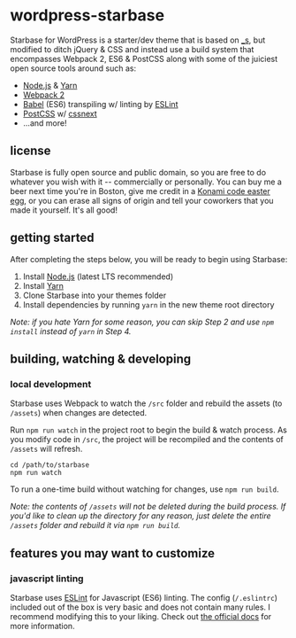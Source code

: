 # wordpress-starbase
Starbase for WordPress is a starter/dev theme that is based on [_s](http://underscores.me), but modified to ditch jQuery & CSS and instead use a build system that encompasses Webpack 2, ES6 & PostCSS along with some of the juiciest open source tools around such as:

* [Node.js](https://github.com/nodejs/node) & [Yarn](https://github.com/yarnpkg)
* [Webpack 2](https://github.com/webpack/webpack)
* [Babel](https://github.com/babel/babel) (ES6) transpiling w/ linting by [ESLint](https://github.com/eslint/eslint)
* [PostCSS](https://github.com/postcss/postcss) w/ [cssnext](https://github.com/MoOx/postcss-cssnext)
* ...and more!

## license
Starbase is fully open source and public domain, so you are free to do whatever you wish with it -- commercially or personally. You can buy me a beer next time you're in Boston, give me credit in a [Konami code easter egg](http://konamicodesites.com/), or you can erase all signs of origin and tell your coworkers that you made it yourself. It's all good!

## getting started
After completing the steps below, you will be ready to begin using Starbase:

1. Install [Node.js](https://nodejs.org) (latest LTS recommended)
2. Install [Yarn](https://yarnpkg.com)
3. Clone Starbase into your themes folder
4. Install dependencies by running `yarn` in the new theme root directory

_Note: if you hate Yarn for some reason, you can skip Step 2 and use `npm install` instead  of `yarn` in Step 4._

## building, watching & developing

### local development
Starbase uses Webpack to watch the `/src` folder and rebuild the assets (to `/assets`) when changes are detected.

Run `npm run watch` in the project root to begin the build & watch process. As you modify code in `/src`, the project will be recompiled and the contents of `/assets` will refresh.

```
cd /path/to/starbase
npm run watch
```

To run a one-time build without watching for changes, use `npm run build`.

_Note: the contents of `/assets` will not be deleted during the build process. If you'd like to clean up the directory for any reason, just delete the entire `/assets` folder and rebuild it via `npm run build`._

## features you may want to customize

### javascript linting

Starbase uses [ESLint](http://eslint.org/) for Javascript (ES6) linting. The config (`/.eslintrc`) included out of the box is very basic and does not contain many rules. I recommend modifying this to your liking. Check out [the official docs](http://eslint.org/docs/2.0.0/rules/) for more information.

